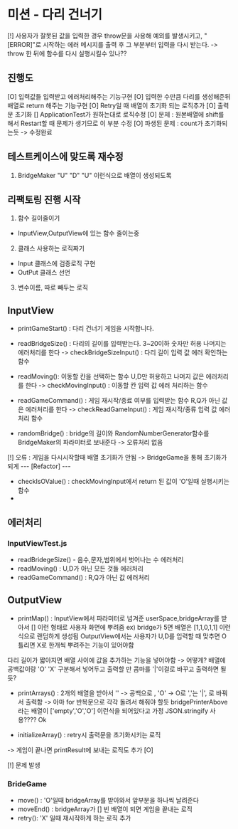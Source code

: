 # 미션 - 다리 건너기
[!] 사용자가 잘못된 값을 입력한 경우 throw문을 사용해 예외를 발생시키고, "[ERROR]"로 시작하는 에러 메시지를 출력 후 그 부분부터 입력을 다시 받는다.
-> throw 한 뒤에 함수를 다시 실행시킬수 있나??

## 진행도
[O] 입력값들 입력받고 에러처리해주는 기능구현
[O] 입력한 수만큼 다리를 생성해준뒤 배열로 return 해주는 기능구현
[O] Retry일 때 배열이 초기화 되는 로직추가
[O] 출력문 초기화
[] ApplicationTest가 원하는대로 로직수정
[O] 문제 : 원본배열에 shift를 해서 Restart할 때 문제가 생기므로 이 부분 수정
[O] 파생된 문제 : count가 초기화되는듯 -> 수정완료

## 테스트케이스에 맞도록 재수정
1. BridgeMaker "U" "D" "U" 이런식으로 배열이 생성되도록

## 리팩토링 진행 시작
1. 함수 길이줄이기
- InputView,OutputView에 있는 함수 줄이는중
2. 클래스 사용하는 로직짜기
- Input 클래스에 검증로직 구현
- OutPut 클래스 선언
3. 변수이름, 따로 빼두는 로직

## InputView
- printGameStart() : 다리 건너기 게임을 시작합니다.
- readBridgeSize() : 다리의 길이를 입력받는다. 3~20이하 숫자만 허용 나머지는 에러처리를 한다
-> checkBridgeSizeInput() : 다리 길이 입력 값 에러 확인하는 함수

- readMoving(): 이동할 칸을 선택하는 함수 U,D만 허용하고 나머지 값은 에러처리를 한다
-> checkMovingInput() : 이동할 칸 입력 값 에러 처리하는 함수

- readGameCommand() : 게임 재시작/종료 여부를 입력받는 함수 R,Q가 아닌 값은 에러처리를 한다
-> checkReadGameInput() : 게임 재시작/종류 입력 값 에러처리 함수

- randomBridge() : bridge의 길이와 RandomNumberGenerator함수를 BridgeMaker의 파라미터로 보내준다
-> 오류처리 없음

[!] 오류 : 게임을 다시시작할때 배열 초기화가 안됨 -> BridgeGame을 통해 초기화가 되게
--- [Refactor] ---
- checkIsOValue() : checkMovingInput에서 return 된 값이 'O'일때 실행시키는 함수
- 

## 에러처리

### InputViewTest.js
- readBridegeSize() - 음수,문자,범위에서 벗어나는 수 에러처리
- readMoving() : U,D가 아닌 모든 것들 에러처리
- readGameCommand() : R,Q가 아닌 값 에러처리

## OutputView
- printMap() : InputView에서 파라미터로 넘겨준 userSpace,bridgeArray를 받아서 [] 이런 형태로 사용자 화면에 뿌려줌
ex) bridge가 5면 배열은 [1,1,0,1,1] 이런식으로 랜덤하게 생성됨 OutputView에서는 사용자가 U,D를 입력할 때 맞추면 O 틀리면 X로 한개씩 뿌려주는 기능이 있어야함

다리 길이가 짧아지면 배열 사이에 값을 추가하는 기능을 넣어야함 -> 어떻게?
배열에 공백값이랑 'O' 'X' 구분해서 넣어두고 출력할 만 콤마를 '|'이걸로 바꾸고 출력하면 될듯?
- printArrays() : 2개의 배열을 받아서 '' -> 공백으로 , 'O' -> O로 ','는 '|', 로 바꿔서 출력함
-> 아마 for 반복문으로 각각 돌려서 해줘야 할듯
bridgePrinterAbove라는 배열이 ['empty','O','O'] 이런식을 되어있다고 가정
JSON.stringify 사용???? Ok

- initializeArray() : retry시 출력문을 초기화시키는 로직

-> 게임이 끝나면 printResult에 보내는 로직도 추가 [O]

[!] 문제 발생


### BrideGame
- move() : 'O'일때 bridgeArray를 받아와서 앞부분을 하나씩 날려준다
- moveEnd() : bridgeArray가 [] 빈 배열이 되면 게임을 끝내는 로직
- retry(): 'X' 일때 재시작하게 하는 로직 추가
